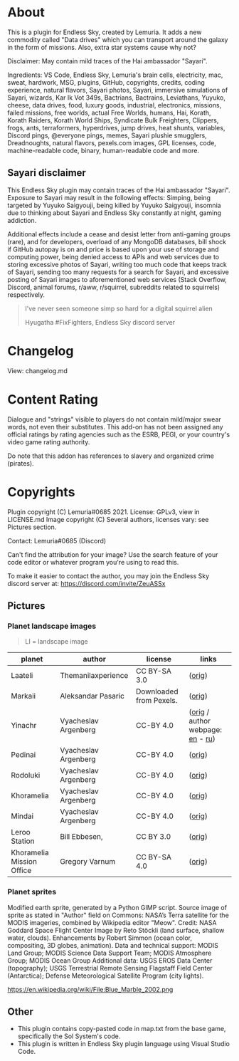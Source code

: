 # About
This is a plugin for Endless Sky, created by Lemuria. It adds a new commodity called "Data drives" which you can transport around the galaxy in the form of missions. Also, extra star systems cause why not?

Disclaimer: May contain mild traces of the Hai ambassador "Sayari".

Ingredients: VS Code, Endless Sky, Lemuria's brain cells, electricity, mac, sweat, hardwork, MSG, plugins, GitHub, copyrights, credits, coding experience, natural flavors, Sayari photos, Sayari, immersive simulations of Sayari, wizards, Kar Ik Vot 349s, Bactrians, Bactrains, Leviathans, Yuyuko, cheese, data drives, food, luxury goods, industrial, electronics, missions, failed missions, free worlds, actual Free Worlds, humans, Hai, Korath, Korath Raiders, Korath World Ships, Syndicate Bulk Freighters, Clippers, frogs, ants, terraformers, hyperdrives, jump drives, heat shunts, variables, Discord pings, @everyone pings, memes, Sayari plushie smugglers, Dreadnoughts, natural flavors, pexels.com images, GPL licenses, code, machine-readable code, binary, human-readable code and more.

## Sayari disclaimer

This Endless Sky plugin may contain traces of the Hai ambassador "Sayari". Exposure to Sayari may result in the following effects: Simping, being targeted by Yuyuko Saigyouji, being killed by Yuyuko Saigyouji, insomnia due to thinking about Sayari and Endless Sky constantly at night, gaming addiction.

Additional effects include a cease and desist letter from anti-gaming groups (rare), and for developers, overload of any MongoDB databases, bill shock if GitHub autopay is on and price is based upon your use of storage and computing power, being denied access to APIs and web services due to storing excessive photos of Sayari, writing too much code that keeps track of Sayari, sending too many requests for a search for Sayari, and excessive posting of Sayari images to aforementioned web services (Stack Overflow, Discord, animal forums, r/aww, r/squirrel, subreddits related to squirrels) respectively.

> I've never seen someone simp so hard for a digital squirrel alien
> 
> Hyugatha #FixFighters, Endless Sky discord server

# Changelog 
View: changelog.md

# Content Rating
Dialogue and "strings" visible to players do not contain mild/major swear words, not even their substitutes. This add-on has not been assigned any official ratings by rating agencies such as the ESRB, PEGI, or your country's video game rating authority.

Do note that this addon has references to slavery and organized crime (pirates).

# Copyrights
Plugin copyright (C) Lemuria#0685 2021. License: GPLv3, view in LICENSE.md
Image copyright (C) Several authors, licenses vary: see Pictures section.

Contact:          Lemuria#0685 (Discord)


Can't find the attribution for your image? Use the search feature of your code editor or whatever program you're using to read this.

To make it easier to contact the author, you may join the Endless Sky discord server at: https://discord.com/invite/ZeuASSx
             
## Pictures

### Planet landscape images
> LI = landscape image

| planet | author | license | links |
| --------------- | --------------- | --------------- | --------------- |
Laateli | Themanilaxperience | CC BY-SA 3.0 | ([orig](https://commons.wikimedia.org/wiki/File:Makatiskyline.jpg))
Markaii | Aleksandar Pasaric | Downloaded from Pexels. | ([orig](https://www.pexels.com/photo/concrete-high-rise-buildings-under-blue-sky-618079/?utm_content=attributionCopyText&utm_medium=referral&utm_source=pexels))
Yinachr | Vyacheslav Argenberg | CC-BY 4.0 | ([orig](https://commons.wikimedia.org/wiki/File:Nile_River,_West_bank_2,_Aswan,_Egypt.jpg) / author webpage: [en](http://vascoplanet.com) - [ru](http://vascoplanet.ru))
Pedinai | Vyacheslav Argenberg | CC-BY 4.0 | ([orig](https://commons.wikimedia.org/wiki/File:Manila_skyline_from_above,_approaching_the_Manila_airport,_Manila,_Philippines.jpg))
Rodoluki | Vyacheslav Argenberg | CC-BY 4.0 | ([orig](https://upload.wikimedia.org/wikipedia/commons/thumb/5/53/Damascus%2C_Syria%2C_Panoramic_view_of_Damascus.jpg/800px-Damascus%2C_Syria%2C_Panoramic_view_of_Damascus.jpg))
Khoramelia | Vyacheslav Argenberg | CC-BY 4.0 | ([orig](https://commons.wikimedia.org/wiki/File:Karachay-Cherkessia,_Arkhyz_Valley,_%D0%A1%D0%BA%D0%BB%D0%BE%D0%BD%D1%8B_%D0%90%D0%B1%D0%B8%D1%88%D0%B8%D1%80%D0%B0-%D0%90%D1%85%D1%83%D0%B1%D0%B0,_%D0%9A%D0%B0%D1%80%D0%B0%D1%87%D0%B0%D0%B5%D0%B2%D0%BE-%D0%A7%D0%B5%D1%80%D0%BA%D0%B5%D1%81%D0%B8%D1%8F.jpg))
Mindai | Vyacheslav Argenberg | CC-BY 4.0 | ([orig](https://commons.wikimedia.org/wiki/File:Bangkok,_Thailand,_Aerial_view.jpg))
Leroo Station | Bill Ebbesen, | CC BY 3.0 | ([orig](https://commons.wikimedia.org/wiki/File:Heatpipe_tunnel_copenhagen_2009.jpg))
Khoramelia Mission Office | Gregory Varnum | CC BY-SA 4.0 | ([orig](https://commons.wikimedia.org/wiki/File:Bahamas_Cruise_-_ship_interior_-_June_2018_(2198).jpg))
### Planet sprites
Modified earth sprite, generated by a Python GIMP script. Source image of sprite as stated in "Author" field on Commons: NASA’s Terra satellite for the MODIS imageries, combined by Wikipedia editor "Meow". Credit: NASA Goddard Space Flight Center Image by Reto Stöckli (land surface, shallow water, clouds). Enhancements by Robert Simmon (ocean color, compositing, 3D globes, animation). Data and technical support: MODIS Land Group; MODIS Science Data Support Team; MODIS Atmosphere Group; MODIS Ocean Group Additional data: USGS EROS Data Center (topography); USGS Terrestrial Remote Sensing Flagstaff Field Center (Antarctica); Defense Meteorological Satellite Program (city lights).

https://en.wikipedia.org/wiki/File:Blue_Marble_2002.png

## Other
* This plugin contains copy-pasted code in map.txt from the base game, specifically the Sol System's code.
* This plugin is written in Endless Sky plugin language using Visual Studio Code.



